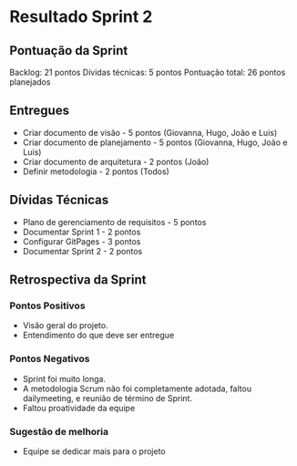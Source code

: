 # Resultado Sprint 2
## Pontuação da Sprint
Backlog: 21 pontos
Dívidas técnicas: 5 pontos
Pontuação total: 26 pontos planejados

## Entregues
- Criar documento de visão - 5 pontos (Giovanna, Hugo, João e Luis)
- Criar documento de planejamento - 5 pontos (Giovanna, Hugo, João e Luis)
- Criar documento de arquitetura - 2 pontos (João)
- Definir metodologia - 2 pontos (Todos)

## Dívidas Técnicas
- Plano de gerenciamento de requisitos - 5 pontos
- Documentar Sprint 1 - 2 pontos
- Configurar GitPages - 3 pontos
- Documentar Sprint 2 - 2 pontos

## Retrospectiva da Sprint
### Pontos Positivos
- Visão geral do projeto. 
- Entendimento do que deve ser entregue

### Pontos Negativos
- Sprint foi muito longa. 
- A metodologia Scrum não foi completamente adotada, faltou dailymeeting, e reunião de término de Sprint.
- Faltou proatividade da equipe

### Sugestão de melhoria
- Equipe se dedicar mais para o projeto